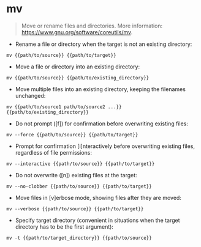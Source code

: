 # mv

> Move or rename files and directories.
> More information: <https://www.gnu.org/software/coreutils/mv>.

- Rename a file or directory when the target is not an existing directory:

`mv {{path/to/source}} {{path/to/target}}`

- Move a file or directory into an existing directory:

`mv {{path/to/source}} {{path/to/existing_directory}}`

- Move multiple files into an existing directory, keeping the filenames unchanged:

`mv {{path/to/source1 path/to/source2 ...}} {{path/to/existing_directory}}`

- Do not prompt ([f]) for confirmation before overwriting existing files:

`mv --force {{path/to/source}} {{path/to/target}}`

- Prompt for confirmation [i]nteractively before overwriting existing files, regardless of file permissions:

`mv --interactive {{path/to/source}} {{path/to/target}}`

- Do not overwrite ([n]) existing files at the target:

`mv --no-clobber {{path/to/source}} {{path/to/target}}`

- Move files in [v]erbose mode, showing files after they are moved:

`mv --verbose {{path/to/source}} {{path/to/target}}`

- Specify target directory (convenient in situations when the target directory has to be the first argument):

`mv -t {{path/to/target_directory}} {{path/to/source}}`
